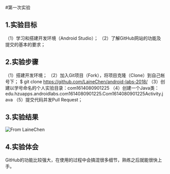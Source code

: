#第一次实验
## 1.实验目标

（1）学习和搭建开发环境（Android Studio）；
（2）了解GitHub网站的功能及提交的基本的要求；

## 2.实验步骤

（1）搭建开发环境；
（2）加入Git项目（Fork），将项目克隆（Clone）到自己帐号下；
$ git clone https://github.com/LaineChen/android-labs-2018/
（3）创建以学号命名的个人实验目录：com1614080901225
（4）创建一个Java类：edu.hzuapps.androidlabs.com1614080901225.Com1614080901225Activity.java
（5）提交代码并发Pull Request；

## 3.实验结果

![](https://github.com/LaineChen/android-labs-2018/blob/master/com1614080901225/Screen.png  "From LaineChen")

## 4.实验体会

GitHub的功能比较强大，在使用的过程中会搞混很多细节，熟练之后就能很快上手。
